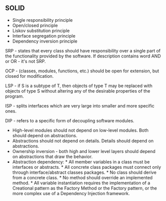 SOLID
-

* Single responsibility principle
* Open/closed principle
* Liskov substitution principle
* Interface segregation principle
* Dependency inversion principle

SRP - states that every class should have responsibility over a single part
of the functionality provided by the software.
If description contains word AND or OR - it's not SRP.

OCP - (classes, modules, functions, etc.)
should be open for extension, but closed for modification.

LSP - if S is a subtype of T,
then objects of type T may be replaced with objects of type S
without altering any of the desirable properties of the program.

ISP - splits interfaces which are very large into smaller and more specific ones.

DIP - refers to a specific form of decoupling software modules.

* High-level modules should not depend on low-level modules. Both should depend on abstractions.
* Abstractions should not depend on details. Details should depend on abstractions.
* Ownership inversion - both high and lower level layers should depend on abstractions that draw the behavior.
* Abstraction dependency:
        * All member variables in a class must be interfaces or abstracts.
        * All concrete class packages must connect only through interface/abstract classes packages.
        * No class should derive from a concrete class.
        * No method should override an implemented method.
        * All variable instantiation requires the implementation of a Creational pattern as the Factory Method or the Factory pattern, or the more complex use of a Dependency Injection framework.
